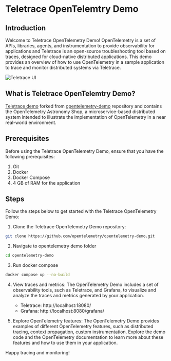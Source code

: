 # Teletrace OpenTelemtry Demo

## Introduction

Welcome to Teletrace OpenTelemetry Demo! OpenTelemetry is a set of APIs, libraries, agents, and instrumentation to provide observability for applications and Teletrace is an open-source troubleshooting tool based on traces, designed for cloud-native distributed applications. This demo provides an overview of how to use OpenTelemetry in a sample application to trace and monitor distributed systems via Teletrace.

![Teletrace UI](../assets/demo.gif)

## What is Teletrace OpenTelemtry Demo?

[Teletrace demo](https://github.com/teletrace/opentelemetry-demo) forked from [opentelemetry-demo](https://github.com/open-telemetry/opentelemetry-demo) repository and contains the OpenTelemetry Astronomy Shop, a microservice-based distributed system intended to illustrate the implementation of OpenTelemetry in a near real-world environment.

## Prerequisites

Before using the Teletrace OpenTelemetry Demo, ensure that you have the following prerequisites:

1. Git
2. Docker
3. Docker Compose
4. 4 GB of RAM for the application

## Steps

Follow the steps below to get started with the Teletrace OpenTelemetry Demo:

1. Clone the Teletrace OpenTelemetry Demo repository:

```sh
git clone https://github.com/opentelemetry/opentelemetry-demo.git
```

2. Navigate to opentelemetry demo folder

```sh
cd opentelemetry-demo
```

3. Run docker compose

```sh
docker compose up --no-build
```

4. View traces and metrics: The OpenTelemetry Demo includes a set of observability tools, such as Teletrace, and Grafana, to visualize and analyze the traces and metrics generated by your application.

   - Teletrace: http://localhost:18080/
   - Grafana: http://localhost:8080/grafana/

5. Explore OpenTelemetry features: The OpenTelemetry Demo provides examples of different OpenTelemetry features, such as distributed tracing, context propagation, custom instrumentation. Explore the demo code and the OpenTelemetry documentation to learn more about these features and how to use them in your application.

Happy tracing and monitoring!

